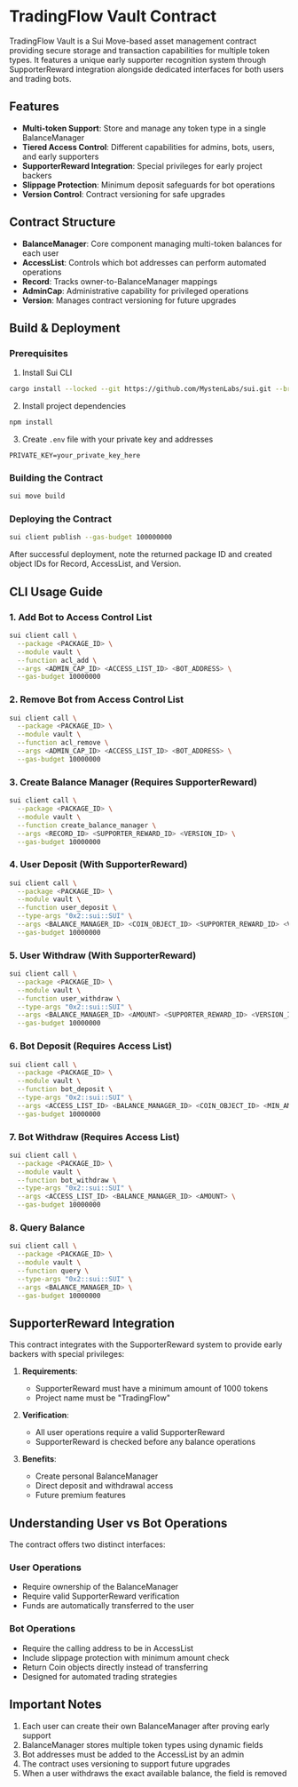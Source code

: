 # TradingFlow Vault Contract

TradingFlow Vault is a Sui Move-based asset management contract providing secure storage and transaction capabilities for multiple token types. It features a unique early supporter recognition system through SupporterReward integration alongside dedicated interfaces for both users and trading bots.

## Features

- **Multi-token Support**: Store and manage any token type in a single BalanceManager
- **Tiered Access Control**: Different capabilities for admins, bots, users, and early supporters
- **SupporterReward Integration**: Special privileges for early project backers
- **Slippage Protection**: Minimum deposit safeguards for bot operations
- **Version Control**: Contract versioning for safe upgrades

## Contract Structure

- **BalanceManager**: Core component managing multi-token balances for each user
- **AccessList**: Controls which bot addresses can perform automated operations
- **Record**: Tracks owner-to-BalanceManager mappings
- **AdminCap**: Administrative capability for privileged operations
- **Version**: Manages contract versioning for future upgrades

## Build & Deployment

### Prerequisites

1. Install Sui CLI
```bash
cargo install --locked --git https://github.com/MystenLabs/sui.git --branch devnet sui
```

2. Install project dependencies
```bash
npm install
```

3. Create `.env` file with your private key and addresses
```
PRIVATE_KEY=your_private_key_here
```

### Building the Contract

```bash
sui move build
```

### Deploying the Contract

```bash
sui client publish --gas-budget 100000000
```

After successful deployment, note the returned package ID and created object IDs for Record, AccessList, and Version.

## CLI Usage Guide

### 1. Add Bot to Access Control List

```bash
sui client call \
  --package <PACKAGE_ID> \
  --module vault \
  --function acl_add \
  --args <ADMIN_CAP_ID> <ACCESS_LIST_ID> <BOT_ADDRESS> \
  --gas-budget 10000000
```

### 2. Remove Bot from Access Control List

```bash
sui client call \
  --package <PACKAGE_ID> \
  --module vault \
  --function acl_remove \
  --args <ADMIN_CAP_ID> <ACCESS_LIST_ID> <BOT_ADDRESS> \
  --gas-budget 10000000
```

### 3. Create Balance Manager (Requires SupporterReward)

```bash
sui client call \
  --package <PACKAGE_ID> \
  --module vault \
  --function create_balance_manager \
  --args <RECORD_ID> <SUPPORTER_REWARD_ID> <VERSION_ID> \
  --gas-budget 10000000
```

### 4. User Deposit (With SupporterReward)

```bash
sui client call \
  --package <PACKAGE_ID> \
  --module vault \
  --function user_deposit \
  --type-args "0x2::sui::SUI" \
  --args <BALANCE_MANAGER_ID> <COIN_OBJECT_ID> <SUPPORTER_REWARD_ID> <VERSION_ID> \
  --gas-budget 10000000
```

### 5. User Withdraw (With SupporterReward)

```bash
sui client call \
  --package <PACKAGE_ID> \
  --module vault \
  --function user_withdraw \
  --type-args "0x2::sui::SUI" \
  --args <BALANCE_MANAGER_ID> <AMOUNT> <SUPPORTER_REWARD_ID> <VERSION_ID> \
  --gas-budget 10000000
```

### 6. Bot Deposit (Requires Access List)

```bash
sui client call \
  --package <PACKAGE_ID> \
  --module vault \
  --function bot_deposit \
  --type-args "0x2::sui::SUI" \
  --args <ACCESS_LIST_ID> <BALANCE_MANAGER_ID> <COIN_OBJECT_ID> <MIN_AMOUNT> \
  --gas-budget 10000000
```

### 7. Bot Withdraw (Requires Access List)

```bash
sui client call \
  --package <PACKAGE_ID> \
  --module vault \
  --function bot_withdraw \
  --type-args "0x2::sui::SUI" \
  --args <ACCESS_LIST_ID> <BALANCE_MANAGER_ID> <AMOUNT> \
  --gas-budget 10000000
```

### 8. Query Balance

```bash
sui client call \
  --package <PACKAGE_ID> \
  --module vault \
  --function query \
  --type-args "0x2::sui::SUI" \
  --args <BALANCE_MANAGER_ID> \
  --gas-budget 10000000
```

## SupporterReward Integration

This contract integrates with the SupporterReward system to provide early backers with special privileges:

1. **Requirements**:
   - SupporterReward must have a minimum amount of 1000 tokens
   - Project name must be "TradingFlow"

2. **Verification**:
   - All user operations require a valid SupporterReward
   - SupporterReward is checked before any balance operations

3. **Benefits**:
   - Create personal BalanceManager
   - Direct deposit and withdrawal access
   - Future premium features

## Understanding User vs Bot Operations

The contract offers two distinct interfaces:

### User Operations
- Require ownership of the BalanceManager
- Require valid SupporterReward verification
- Funds are automatically transferred to the user

### Bot Operations
- Require the calling address to be in AccessList
- Include slippage protection with minimum amount check
- Return Coin objects directly instead of transferring
- Designed for automated trading strategies

## Important Notes

1. Each user can create their own BalanceManager after proving early support
2. BalanceManager stores multiple token types using dynamic fields
3. Bot addresses must be added to the AccessList by an admin
4. The contract uses versioning to support future upgrades
5. When a user withdraws the exact available balance, the field is removed
